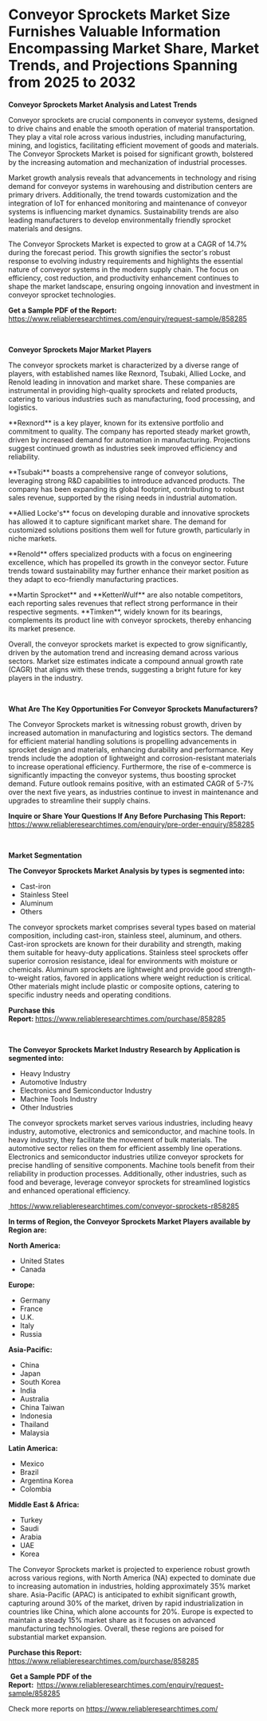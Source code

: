 <p><h1>Conveyor Sprockets Market Size Furnishes Valuable Information Encompassing Market Share, Market Trends, and Projections Spanning from 2025 to 2032</h1></p><p><strong>Conveyor Sprockets Market Analysis and Latest Trends</strong></p>
<p><p>Conveyor sprockets are crucial components in conveyor systems, designed to drive chains and enable the smooth operation of material transportation. They play a vital role across various industries, including manufacturing, mining, and logistics, facilitating efficient movement of goods and materials. The Conveyor Sprockets Market is poised for significant growth, bolstered by the increasing automation and mechanization of industrial processes.</p><p>Market growth analysis reveals that advancements in technology and rising demand for conveyor systems in warehousing and distribution centers are primary drivers. Additionally, the trend towards customization and the integration of IoT for enhanced monitoring and maintenance of conveyor systems is influencing market dynamics. Sustainability trends are also leading manufacturers to develop environmentally friendly sprocket materials and designs.</p><p>The Conveyor Sprockets Market is expected to grow at a CAGR of 14.7% during the forecast period. This growth signifies the sector's robust response to evolving industry requirements and highlights the essential nature of conveyor systems in the modern supply chain. The focus on efficiency, cost reduction, and productivity enhancement continues to shape the market landscape, ensuring ongoing innovation and investment in conveyor sprocket technologies.</p></p>
<p><strong>Get a Sample PDF of the Report:&nbsp;</strong> <a href="https://www.reliableresearchtimes.com/enquiry/request-sample/858285?utm_campaign=2222&utm_medium=2&utm_source=Github&utm_content=ia&utm_term=08042025&utm_id=conveyor-sprockets">https://www.reliableresearchtimes.com/enquiry/request-sample/858285</a></p>
<p>&nbsp;</p>
<p><strong>Conveyor Sprockets Major Market Players</strong></p>
<p><p>The conveyor sprockets market is characterized by a diverse range of players, with established names like Rexnord, Tsubaki, Allied Locke, and Renold leading in innovation and market share. These companies are instrumental in providing high-quality sprockets and related products, catering to various industries such as manufacturing, food processing, and logistics.</p><p>**Rexnord** is a key player, known for its extensive portfolio and commitment to quality. The company has reported steady market growth, driven by increased demand for automation in manufacturing. Projections suggest continued growth as industries seek improved efficiency and reliability.</p><p>**Tsubaki** boasts a comprehensive range of conveyor solutions, leveraging strong R&D capabilities to introduce advanced products. The company has been expanding its global footprint, contributing to robust sales revenue, supported by the rising needs in industrial automation.</p><p>**Allied Locke's** focus on developing durable and innovative sprockets has allowed it to capture significant market share. The demand for customized solutions positions them well for future growth, particularly in niche markets.</p><p>**Renold** offers specialized products with a focus on engineering excellence, which has propelled its growth in the conveyor sector. Future trends toward sustainability may further enhance their market position as they adapt to eco-friendly manufacturing practices.</p><p>**Martin Sprocket** and **KettenWulf** are also notable competitors, each reporting sales revenues that reflect strong performance in their respective segments. **Timken**, widely known for its bearings, complements its product line with conveyor sprockets, thereby enhancing its market presence.</p><p>Overall, the conveyor sprockets market is expected to grow significantly, driven by the automation trend and increasing demand across various sectors. Market size estimates indicate a compound annual growth rate (CAGR) that aligns with these trends, suggesting a bright future for key players in the industry.</p></p>
<p>&nbsp;</p>
<p><strong>What Are The Key Opportunities For Conveyor Sprockets Manufacturers?</strong></p>
<p><p>The Conveyor Sprockets market is witnessing robust growth, driven by increased automation in manufacturing and logistics sectors. The demand for efficient material handling solutions is propelling advancements in sprocket design and materials, enhancing durability and performance. Key trends include the adoption of lightweight and corrosion-resistant materials to increase operational efficiency. Furthermore, the rise of e-commerce is significantly impacting the conveyor systems, thus boosting sprocket demand. Future outlook remains positive, with an estimated CAGR of 5-7% over the next five years, as industries continue to invest in maintenance and upgrades to streamline their supply chains.</p></p>
<p><strong>Inquire or Share Your Questions If Any Before Purchasing This Report:</strong> <a href="https://www.reliableresearchtimes.com/enquiry/pre-order-enquiry/858285?utm_campaign=2222&utm_medium=2&utm_source=Github&utm_content=ia&utm_term=08042025&utm_id=conveyor-sprockets">https://www.reliableresearchtimes.com/enquiry/pre-order-enquiry/858285</a></p>
<p>&nbsp;</p>
<p><strong>Market Segmentation</strong></p>
<p><strong>The Conveyor Sprockets Market Analysis by types is segmented into:</strong></p>
<p><ul><li>Cast-iron</li><li>Stainless Steel</li><li>Aluminum</li><li>Others</li></ul></p>
<p><p>The conveyor sprockets market comprises several types based on material composition, including cast-iron, stainless steel, aluminum, and others. Cast-iron sprockets are known for their durability and strength, making them suitable for heavy-duty applications. Stainless steel sprockets offer superior corrosion resistance, ideal for environments with moisture or chemicals. Aluminum sprockets are lightweight and provide good strength-to-weight ratios, favored in applications where weight reduction is critical. Other materials might include plastic or composite options, catering to specific industry needs and operating conditions.</p></p>
<p><strong>Purchase this Report:&nbsp;</strong><a href="https://www.reliableresearchtimes.com/purchase/858285?utm_campaign=2222&utm_medium=2&utm_source=Github&utm_content=ia&utm_term=08042025&utm_id=conveyor-sprockets">https://www.reliableresearchtimes.com/purchase/858285</a></p>
<p>&nbsp;</p>
<p><strong>The Conveyor Sprockets Market Industry Research by Application is segmented into:</strong></p>
<p><ul><li>Heavy Industry</li><li>Automotive Industry</li><li>Electronics and Semiconductor Industry</li><li>Machine Tools Industry</li><li>Other Industries</li></ul></p>
<p><p>The conveyor sprockets market serves various industries, including heavy industry, automotive, electronics and semiconductor, and machine tools. In heavy industry, they facilitate the movement of bulk materials. The automotive sector relies on them for efficient assembly line operations. Electronics and semiconductor industries utilize conveyor sprockets for precise handling of sensitive components. Machine tools benefit from their reliability in production processes. Additionally, other industries, such as food and beverage, leverage conveyor sprockets for streamlined logistics and enhanced operational efficiency.</p></p>
<p><a href="https://www.reliableresearchtimes.com/conveyor-sprockets-r858285?utm_campaign=2222&utm_medium=2&utm_source=Github&utm_content=ia&utm_term=08042025&utm_id=conveyor-sprockets">&nbsp;https://www.reliableresearchtimes.com/conveyor-sprockets-r858285</a></p>
<p><strong>In terms of Region, the Conveyor Sprockets Market Players available by Region are:</strong></p>
<p>
    <p> <strong> North America: </strong>
        <ul>
            <li>United States</li>
            <li>Canada</li>
        </ul>
        </p> 
    <p> <strong> Europe: </strong>
        <ul>
            <li>Germany</li>
            <li>France</li>
            <li>U.K.</li>
            <li>Italy</li>
            <li>Russia</li>
        </ul>
        </p> 
    <p> <strong> Asia-Pacific: </strong>
        <ul>
            <li>China</li>
            <li>Japan</li>
            <li>South Korea</li>
            <li>India</li>
            <li>Australia</li>
            <li>China Taiwan</li>
            <li>Indonesia</li>
            <li>Thailand</li>
            <li>Malaysia</li>
        </ul>
        </p> 
    <p> <strong> Latin America: </strong>
        <ul>
            <li>Mexico</li>
            <li>Brazil</li>
            <li>Argentina Korea</li>
            <li>Colombia</li>
        </ul>
        </p> 
    <p> <strong> Middle East & Africa: </strong>
        <ul>
            <li>Turkey</li>
            <li>Saudi</li>
            <li>Arabia</li>
            <li>UAE</li>
            <li>Korea</li>
        </ul>
    </p>
    </p>
<p><p>The Conveyor Sprockets market is projected to experience robust growth across various regions, with North America (NA) expected to dominate due to increasing automation in industries, holding approximately 35% market share. Asia-Pacific (APAC) is anticipated to exhibit significant growth, capturing around 30% of the market, driven by rapid industrialization in countries like China, which alone accounts for 20%. Europe is expected to maintain a steady 15% market share as it focuses on advanced manufacturing technologies. Overall, these regions are poised for substantial market expansion.</p></p>
<p><strong>Purchase this Report: </strong><a href="https://www.reliableresearchtimes.com/purchase/858285?utm_campaign=2222&utm_medium=2&utm_source=Github&utm_content=ia&utm_term=08042025&utm_id=conveyor-sprockets">https://www.reliableresearchtimes.com/purchase/858285</a></p>
<p>&nbsp;<strong>Get a Sample PDF of the Report:&nbsp;&nbsp;</strong><a href="https://www.reliableresearchtimes.com/enquiry/request-sample/858285?utm_campaign=2222&utm_medium=2&utm_source=Github&utm_content=ia&utm_term=08042025&utm_id=conveyor-sprockets">https://www.reliableresearchtimes.com/enquiry/request-sample/858285</a></p>
<p><strong></strong></p>
<p>Check more reports on <a href="https://www.reliableresearchtimes.com/?utm_campaign=2222&utm_medium=2&utm_source=Github&utm_content=ia&utm_term=08042025&utm_id=conveyor-sprockets">https://www.reliableresearchtimes.com/</a></p>